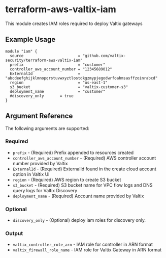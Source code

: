 # terraform-aws-valtix-iam
This module creates IAM roles required to deploy Valtix gateways

## Example Usage
```hcl
module "iam" {
  source                        = "github.com/valtix-security/terraform-aws-valtix-iam"
  prefix                        = "customer"
  controller_aws_account_number = "12345689012"
  ExternalId                    = "abcdeefghijklmnopqrstuvwxyztlostdkgzmypjegodwrfoahmsasffzoinrabcd"
  region                        = "us-east-1"
  s3_bucket                     = "valtix-customer-s3"
  deployment_name               = "customer"
  #discovery_only		= true
}
```

## Argument Reference

The following arguments are supported:
### Required
* `prefix` - (Required) Prefix appended to resources created
* `controller_aws_account_number` - (Required) AWS controller account number provided by Valtix
* `ExternalId` - (Required) ExternalId found in the create cloud account option in Valtix UI
* `region` - (Required) AWS region to create S3 bucket
* `s3_bucket` - (Required) S3 bucket name for VPC flow logs and DNS query logs for Valtix Discovery
* `deployment_name` - (Required) Account name provided by Valtix

### Optional
* `discovery_only` - (Optional) deploy iam roles for discovery only.

### Output
* `valtix_controller_role_arn` - IAM role for controller in ARN format
* `valtix_firewall_role_name` - IAM role for Valtix Gateway in ARN format
